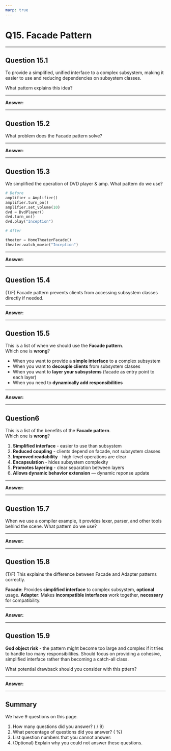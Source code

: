 ```yaml
---
marp: true
---
```


# Q15. Facade Pattern

---

## Question 15.1

To provide a simplified, unified interface to a complex subsystem, making it easier to use and reducing dependencies on subsystem classes.  

What pattern explains this idea?

---

**Answer:**  


---

## Question 15.2

What problem does the Facade pattern solve?

---

**Answer:**


---

## Question 15.3

We simplified the operation of DVD player & amp. What pattern do we use?

```python
# Before
amplifier = Amplifier()
amplifier.turn_on()
amplifier.set_volume(10)
dvd = DvdPlayer()
dvd.turn_on()
dvd.play("Inception")

# After

theater = HomeTheaterFacade()
theater.watch_movie("Inception")
```

---

**Answer:**


---

## Question 15.4

(T/F) Facade pattern prevents clients from accessing subsystem classes directly if needed.

---

**Answer:**


---

## Question 15.5

This is a list of when we should use the **Facade pattern**.  
Which one is **wrong**?

- When you want to provide a **simple interface** to a complex subsystem
- When you want to **decouple clients** from subsystem classes  
- When you want to **layer your subsystems** (facade as entry point to each layer)
- When you need to **dynamically add responsibilities**

---

**Answer:**


---

## Question6

This is a list of the benefits of the **Facade pattern**.  
Which one is **wrong**?

1. **Simplified interface** - easier to use than subsystem
2. **Reduced coupling** - clients depend on facade, not subsystem classes
3. **Improved readability** - high-level operations are clear
4. **Encapsulation** - hides subsystem complexity
5. **Promotes layering** - clear separation between layers
6. **Allows dynamic behavior extension** — dynamic reponse update

---

**Answer:**


---

## Question 15.7

When we use a compiler example, it provides lexer, parser, and other tools behind the scene. What pattern do we use?

---

**Answer:**


---

## Question 15.8

(T/F) This explains the difference between Facade and Adapter patterns correctly.

**Facade**: Provides **simplified interface** to complex subsystem, **optional** usage.
**Adapter**: Makes **incompatible interfaces** work together, **necessary** for compatibility.

---

**Answer:**


---

## Question 15.9

**God object risk** - the pattern might become too large and complex if it tries to handle too many responsibilities. Should focus on providing a cohesive, simplified interface rather than becoming a catch-all class.

What potential drawback should you consider with this pttern?

---

**Answer:**


---

## Summary

We have 9 questions on this page.

1. How many questions did you answer? ( / 9)
2. What percentage of questions did you answer? (  %)
3. List question numbers that you cannot answer:
4. (Optional) Explain why you could not answer these questions.
